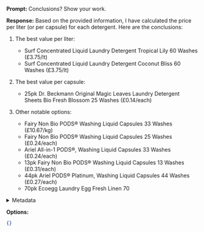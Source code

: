 **Prompt:**
Conclusions? Show your work.

**Response:**
Based on the provided information, I have calculated the price per liter (or per capsule) for each detergent. Here are the conclusions:

1. The best value per liter:
   - Surf Concentrated Liquid Laundry Detergent Tropical Lily 60 Washes (£3.75/lt)
   - Surf Concentrated Liquid Laundry Detergent Coconut Bliss 60 Washes (£3.75/lt)

2. The best value per capsule:
   - 25pk Dr. Beckmann Original Magic Leaves Laundry Detergent Sheets Bio Fresh Blossom 25 Washes (£0.14/each)

3. Other notable options:
   - Fairy Non Bio PODS® Washing Liquid Capsules 33 Washes (£10.67/kg)
   - Fairy Non Bio PODS® Washing Liquid Capsules 25 Washes (£0.24/each)
   - Ariel All-in-1 PODS®, Washing Liquid Capsules 33 Washes (£0.24/each)
   - 13pk Fairy Non Bio PODS® Washing Liquid Capsules 13 Washes (£0.31/each)
   - 44pk Ariel PODS® Platinum, Washing Liquid Capsules 44 Washes (£0.27/each)
   - 70pk Ecoegg Laundry Egg Fresh Linen 70

<details><summary>Metadata</summary>

- Duration: 8118 ms
- Datetime: 2023-09-16T20:17:35.197840
- Model: gpt-3.5-turbo-0613

</details>

**Options:**
```json
{}
```

